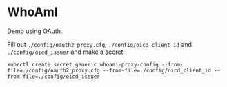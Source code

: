 # WhoAmI

Demo using OAuth.

Fill out `./config/oauth2_proxy.cfg`, `./config/oicd_client_id` and `./config/oicd_issuer` and make a secret:

```shell
kubectl create secret generic whoami-proxy-config --from-file=./config/oauth2_proxy.cfg --from-file=./config/oicd_client_id --from-file=./config/oicd_issuer
```

